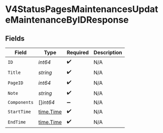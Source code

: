 # V4StatusPagesMaintenancesUpdateMaintenanceByIDResponse


## Fields

| Field                                     | Type                                      | Required                                  | Description                               |
| ----------------------------------------- | ----------------------------------------- | ----------------------------------------- | ----------------------------------------- |
| `ID`                                      | *int64*                                   | :heavy_check_mark:                        | N/A                                       |
| `Title`                                   | *string*                                  | :heavy_check_mark:                        | N/A                                       |
| `PageID`                                  | *int64*                                   | :heavy_check_mark:                        | N/A                                       |
| `Note`                                    | *string*                                  | :heavy_check_mark:                        | N/A                                       |
| `Components`                              | []*int64*                                 | :heavy_minus_sign:                        | N/A                                       |
| `StartTime`                               | [time.Time](https://pkg.go.dev/time#Time) | :heavy_check_mark:                        | N/A                                       |
| `EndTime`                                 | [time.Time](https://pkg.go.dev/time#Time) | :heavy_check_mark:                        | N/A                                       |